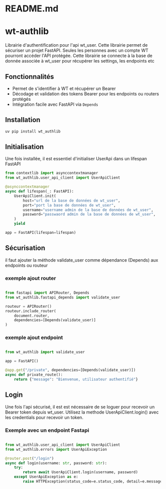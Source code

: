 # README.md
# wt-authlib

Librairie d'authentification pour l'api wt_user. 
Cette librairie permet de sécuriser un projet FastAPI. Seules les personnes avec un compte WT pourront accéder l'API protégée.
Cette librairie se connecte à la base de donnée associée à wt_user pour récupérer les settings, les endpoints etc

## Fonctionnalités
- Permet de s'identifier à WT et récupérer un Bearer
- Décodage et validation des tokens Bearer pour les endpoints ou routers protégés
- Intégration facile avec FastAPI via `Depends`

## Installation
```bash
uv pip install wt_authlib
```

## Initialisation

Une fois installée, il est essentiel d'initialiser UserApi dans un lifespan FastAPI

```python
from contextlib import asynccontextmanager
from wt_authlib.user_api_client import UserApiClient

@asynccontextmanager
async def lifespan(_: FastAPI):
	UserApiClient.init(
		host="url de la base de données de wt_user",
		port="port la base de données de wt_user",
		username="username admin de la base de données de wt_user",
		password="passwaord admin de la base de données de wt_user",
	)
	yield

app = FastAPI(lifespan=lifespan)

```

## Sécurisation
il faut ajouter la méthode validate_user comme dépendance (Depends) aux endpoints ou routeur

### exemple ajout router

```python

from fastapi import APIRouter, Depends
from wt_authlib.fastapi_depends import validate_user

routeur = APIRouter()
routeur.include_router(
    document.router,
	dependencies=[Depends(validate_user)]
)
```

### exemple ajout endpoint
```python

from wt_authlib import validate_user

app = FastAPI()

@app.get("/private", dependencies=[Depends(validate_user)])
async def private_route():
    return {"message": "Bienvenue, utilisateur authentifié"}
```


## Login 
Une fois l'api sécurisé, il est est nécessaire de se loguer pour recevoir un Bearer token depuis wt_user.
Utilisez la methode UserApiClient.login() avec les credentials pour recevoir un token.


### Exemple avec un endpoint Fastapi
```python

from wt_authlib.user_api_client import UserApiClient
from wt_authlib.errors import UserApiException

@router.post("/login")
async def login(username: str, password: str):
    try:
        return await UserApiClient.login(username, password)
    except UserApiException as e:
        raise HTTPException(status_code=e.status_code, detail=e.message)

```